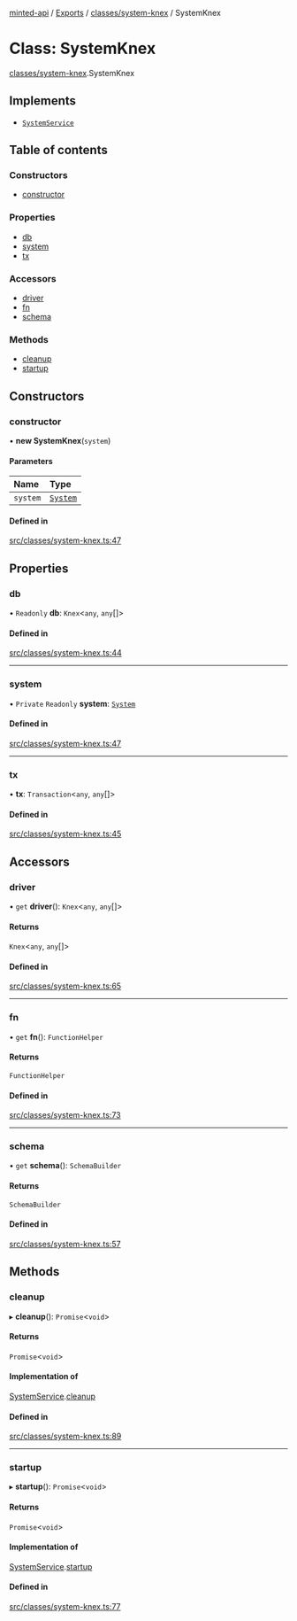 [minted-api](../README.md) / [Exports](../modules.md) / [classes/system-knex](../modules/classes_system_knex.md) / SystemKnex

# Class: SystemKnex

[classes/system-knex](../modules/classes_system_knex.md).SystemKnex

## Implements

- [`SystemService`](../interfaces/classes_system.SystemService.md)

## Table of contents

### Constructors

- [constructor](classes_system_knex.SystemKnex.md#constructor)

### Properties

- [db](classes_system_knex.SystemKnex.md#db)
- [system](classes_system_knex.SystemKnex.md#system)
- [tx](classes_system_knex.SystemKnex.md#tx)

### Accessors

- [driver](classes_system_knex.SystemKnex.md#driver)
- [fn](classes_system_knex.SystemKnex.md#fn)
- [schema](classes_system_knex.SystemKnex.md#schema)

### Methods

- [cleanup](classes_system_knex.SystemKnex.md#cleanup)
- [startup](classes_system_knex.SystemKnex.md#startup)

## Constructors

### constructor

• **new SystemKnex**(`system`)

#### Parameters

| Name | Type |
| :------ | :------ |
| `system` | [`System`](classes_system.System.md) |

#### Defined in

[src/classes/system-knex.ts:47](https://github.com/ianzepp/minted-api-ts/blob/d1e72a6/src/classes/system-knex.ts#L47)

## Properties

### db

• `Readonly` **db**: `Knex`<`any`, `any`[]\>

#### Defined in

[src/classes/system-knex.ts:44](https://github.com/ianzepp/minted-api-ts/blob/d1e72a6/src/classes/system-knex.ts#L44)

___

### system

• `Private` `Readonly` **system**: [`System`](classes_system.System.md)

#### Defined in

[src/classes/system-knex.ts:47](https://github.com/ianzepp/minted-api-ts/blob/d1e72a6/src/classes/system-knex.ts#L47)

___

### tx

• **tx**: `Transaction`<`any`, `any`[]\>

#### Defined in

[src/classes/system-knex.ts:45](https://github.com/ianzepp/minted-api-ts/blob/d1e72a6/src/classes/system-knex.ts#L45)

## Accessors

### driver

• `get` **driver**(): `Knex`<`any`, `any`[]\>

#### Returns

`Knex`<`any`, `any`[]\>

#### Defined in

[src/classes/system-knex.ts:65](https://github.com/ianzepp/minted-api-ts/blob/d1e72a6/src/classes/system-knex.ts#L65)

___

### fn

• `get` **fn**(): `FunctionHelper`

#### Returns

`FunctionHelper`

#### Defined in

[src/classes/system-knex.ts:73](https://github.com/ianzepp/minted-api-ts/blob/d1e72a6/src/classes/system-knex.ts#L73)

___

### schema

• `get` **schema**(): `SchemaBuilder`

#### Returns

`SchemaBuilder`

#### Defined in

[src/classes/system-knex.ts:57](https://github.com/ianzepp/minted-api-ts/blob/d1e72a6/src/classes/system-knex.ts#L57)

## Methods

### cleanup

▸ **cleanup**(): `Promise`<`void`\>

#### Returns

`Promise`<`void`\>

#### Implementation of

[SystemService](../interfaces/classes_system.SystemService.md).[cleanup](../interfaces/classes_system.SystemService.md#cleanup)

#### Defined in

[src/classes/system-knex.ts:89](https://github.com/ianzepp/minted-api-ts/blob/d1e72a6/src/classes/system-knex.ts#L89)

___

### startup

▸ **startup**(): `Promise`<`void`\>

#### Returns

`Promise`<`void`\>

#### Implementation of

[SystemService](../interfaces/classes_system.SystemService.md).[startup](../interfaces/classes_system.SystemService.md#startup)

#### Defined in

[src/classes/system-knex.ts:77](https://github.com/ianzepp/minted-api-ts/blob/d1e72a6/src/classes/system-knex.ts#L77)
